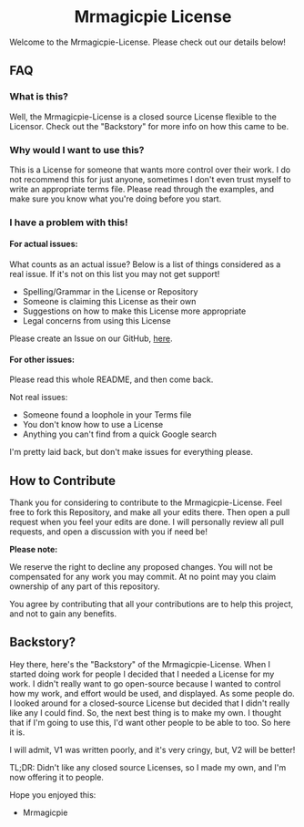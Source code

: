 <h1 align="center">Mrmagicpie License</h1>

Welcome to the Mrmagicpie-License. Please check out our details below!

<h2>FAQ</h2>

<h3>What is this?</h3>

Well, the Mrmagicpie-License is a closed source License flexible to the Licensor. Check out the "Backstory" for more info on how this came to be.

<h3>Why would I want to use this?</h3>

This is a License for someone that wants more control over their work. I do not recommend this for just anyone, sometimes I don't even trust myself to write an appropriate terms file. Please read through the examples, and make sure you know what you're doing before you start.

<h3>I have a problem with this!</h3>

<h4>For actual issues:</h4>

What counts as an actual issue? Below is a list of things considered as a real issue. If it's not on this list you may not get support!
- Spelling/Grammar in the License or Repository
- Someone is claiming this License as their own
- Suggestions on how to make this License more appropriate
- Legal concerns from using this License

Please create an Issue on our GitHub, [here](https://github.com/mrmagicpie/Mrmagicpie-License).

<h4>For other issues:</h4>

Please read this whole README, and then come back.

Not real issues:
- Someone found a loophole in your Terms file
- You don't know how to use a License
- Anything you can't find from a quick Google search

I'm pretty laid back, but don't make issues for everything please.

<h2>How to Contribute</h2>

Thank you for considering to contribute to the Mrmagicpie-License. Feel free to fork this Repository, and make all your edits there. Then open a pull request when you feel your edits are done. I will personally review all pull requests, and open a discussion with you if need be!

**Please note:**

We reserve the right to decline any proposed changes. You will not be compensated for any work you may commit. At no point may you claim ownership of any part of this repository.

You agree by contributing that all your contributions are to help this project, and not to gain any benefits.

<h2>Backstory?</h2>

Hey there, here's the "Backstory" of the Mrmagicpie-License. When I started doing work for people I decided that I needed a License for my work. I didn't really want to go open-source because I wanted to control how my work, and effort would be used, and displayed. As some people do. I looked around for a closed-source License but decided that I didn't really like any I could find. So, the next best thing is to make my own. I thought that if I'm going to use this, I'd want other people to be able to too. So here it is.

I will admit, V1 was written poorly, and it's very cringy, but, V2 will be better!

TL;DR: Didn't like any closed source Licenses, so I made my own, and I'm now offering it to people.

Hope you enjoyed this:
- Mrmagicpie


<p align="center>COPYRIGHT (c) 2020 Mrmagicpie</p>
